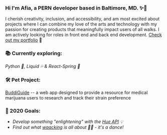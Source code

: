 ### Hi I'm Afia, a PERN developer based in Baltimore, MD. ✨👋

I cherish creativity, inclusion, and accessibility, and am most excited about projects where I can combine my love of the arts and technology with my passion for creating products that meaningfully impact users of all walks. I am actively looking for roles in front end and back end development. [Check out my portfolio](https://afiacaruso.com) 🥰

### 📚 Currently exploring: 
*Python 🐍, Liquid 💦 & React-Spring 🔩*

### 🛠️ Pet Project:
[BuddiGuide](https://github.com/afialydia/BuddiGuide) -- a web app designed to provide a resource for medical marijuana users to research and track their strain preference

### 🤞 2020 Goals: 
* *Develop something "enlightening" with the [Hue API](https://developers.meethue.com/) 💡* 
* *Find out what [waacking](https://youtu.be/h387rZ-tqc4?t=77) is all about 💃🏾 - it's a dance!* 





<!--
**afialydia/afialydia** is a ✨ _special_ ✨ repository because its `README.md` (this file) appears on your GitHub profile.

Here are some ideas to get you started:

- 🔭 I’m currently working on ...
- 🌱 I’m currently learning ...
- 👯 I’m looking to collaborate on ...
- 🤔 I’m looking for help with ...
- 💬 Ask me about ...
- 📫 How to reach me: ...
- 😄 Pronouns: ...
- ⚡ Fun fact: ...
-->
